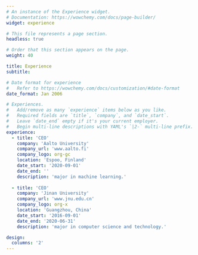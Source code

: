 ```yaml
---
# An instance of the Experience widget.
# Documentation: https://wowchemy.com/docs/page-builder/
widget: experience

# This file represents a page section.
headless: true

# Order that this section appears on the page.
weight: 40

title: Experience
subtitle:

# Date format for experience
#   Refer to https://wowchemy.com/docs/customization/#date-format
date_format: Jan 2006

# Experiences.
#   Add/remove as many `experience` items below as you like.
#   Required fields are `title`, `company`, and `date_start`.
#   Leave `date_end` empty if it's your current employer.
#   Begin multi-line descriptions with YAML's `|2-` multi-line prefix.
experience:
  - title: 'CEO'
    company: 'Aalto University'
    company_url: 'www.aalto.fi'
    company_logo: org-gc
    location: 'Espoo, Finland'
    date_start: '2020-09-01'
    date_end: ''
    description: 'major in machine learning.'
        
  - title: 'CEO'
    company: 'Jinan University'
    company_url: 'www.jnu.edu.cn'
    company_logo: org-x
    location: 'Guangzhou, China'
    date_start: '2016-09-01'
    date_end: '2020-06-31'
    description: 'major in computer science and technology.'

design:
  columns: '2'
---
```

